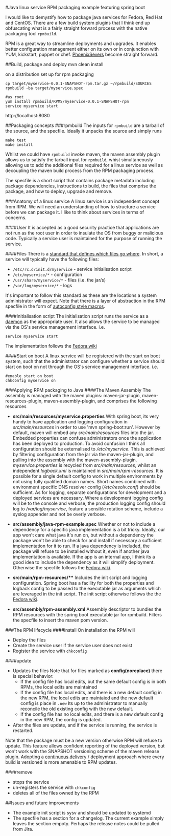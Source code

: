 #Java linux service RPM packaging example featuring spring boot

I would like to demystify how to package java services for Fedora, Red Hat and CentOS.
There are a few build system plugins that I think end up obfuscating what is a fairly straight forward
process with the native packaging tool `rpmbuild`.

RPM is a great way to streamline deployments and upgrades. It enables better configuration management either on its own
or in conjunction with YUM, kickstart, puppet or chef. [PhoenixSevers](http://martinfowler.com/bliki/PhoenixServer.html) become straight forward.

##Build, package and deploy
    mvn clean install

on a distribution set up for rpm packaging

    cp target/myservice-0.0.1-SNAPSHOT-rpm.tar.gz ~/rpmbuild/SOURCES
    rpmbuild -ba target/myservice.spec

    #as root
    yum install rpmbuild/RPMS/myservice-0.0.1-SNAPSHOT-rpm
    service myservice start

http://localhost:8080

##Packaging concepts
###rpmbuild
The inputs for `rpmbuild` are a tarball of the source, and the specfile. Ideally it unpacks the source and simply runs

    make test
    make install

Whilst we could have `rpmbuild` invoke maven, the maven assembly plugin allows us to satisfy the tarball input for `rpmbuild`,
whist simultaneously allowing us to add the additional files required for a linux service as well as decoupling the maven build process
from the RPM packaging process.

The specfile is a short script that contains package metadata including package dependencies,
instructions to build, the files that comprise the package, and how to deploy, upgrade and remove.

###Anatomy of a linux service
A linux service is an independent concept from RPM. We will need an understanding of how to structure a service before we can package it.
I like to think about services in terms of concerns.

####User
It is accepted as a good security practice that applications are not run as the root user in order to insulate the OS from
buggy or malicious code. Typically a service user is maintained for the purpose of running the service.

####Files
There is a [standard that defines which files go where](http://www.tldp.org/LDP/intro-linux/html/sect_03_01.html).
In short, a service will typically have the following files:

* `/etc/rc.d/init.d/myservice` - service initialisation script
* `/etc/myservice/*`  - configuration
* `/usr/share/myservice/*`    - files (i.e. the jar/s)
* `/var/log/myservice/*`  - logs

It's important to follow this standard as these are the locations a system administrator will expect. Note that there is a layer
of abstraction in the RPM specfile in the form of [autoconfig style macros](https://fedoraproject.org/wiki/Packaging:RPMMacros).

####Initialisation script
The initialisation script runs the service as a [daemon](http://en.wikipedia.org/wiki/Daemon_%28computing%29) as the appropriate user.
It also allows the service to be managed via the OS's service management interface. i.e.

    service myservice start

The implementation follows the [Fedora wiki](https://fedoraproject.org/wiki/Packaging:SysVInitScript)

####Start on boot
A linux service will be registered with the start on boot system, such that the administrator can configure whether a service should start on
boot on not through the OS's service management interface. i.e.

    #enable start on boot
    chkconfig myservice on

###Applying RPM packaging to Java
####The Maven Assembly
The assembly is managed with the maven plugins: maven-jar-plugin, maven-resources-plugin, maven-assembly-plugin, and comprises the following resources

* __src/main/resources/myservice.properties__
With spring boot, its very handy to have application and logging configuration in _src/main/resources_ in order to use 'mvn spring-boot:run'.
However by default, maven will embed any _src/main/resources_ files into the jar. Embedded properties can confuse administrators once the application
has been deployed to production. To avoid confusion I think all configuration should be externalised to _/etc/myservice_. This is achieved by filtering
configuration from the jar via the maven-jar-plugin, and pulling into the assembly with the maven-assembly-plugin.
_myservice.properties_ is recycled from _src/main/resources_, whilst an independent _logback.xml_ is maintained in _src/main/rpm-resources_. It is possible
for a single default config to work in multiple environments by not using fully qualified domain names. Short names combined with environment specific
DNS resolver config (_/etc/resolv.conf_) should be sufficient. As for logging, separate configurations for development and a deployed services are necessary.
Where a development logging config will be to the console and verbose, the production logging config should log to _/var/log/myservice_,
feature a sensible rotation scheme, include a syslog appender and not be overly verbose.

* __src/assembly/java-rpm-example.spec__
Whether or not to include a dependency for a specific java implementation is a bit tricky. Ideally, our app won't care what java it's run on,
but without a dependency the package won't be able to check for and install if necessary a sufficient implementation for it to run.
If a java dependency is included, the package will refuse to be installed without it, even if another java implementation is available.
If the app is an internal app, I think its a good idea to include the dependency as it will simplify deployment.
Otherwise the specfile follows the [Fedora wiki](https://fedoraproject.org/wiki/Packaging:SysVInitScript).

* __src/main/rpm-resources/**__
Includes the init script and logging configuration. Spring boot has a facility for both the properties and logback config to be passed to the executable jar
as arguments which are leveraged in the init script. The init script otherwise follows the the [Fedora wiki](https://fedoraproject.org/wiki/Packaging:SysVInitScript).

* __src/assembly/rpm-assembly.xml__
Assembly descriptor to bundles the RPM resources with the spring boot executable jar for rpmbuild. Filters the specfile to insert the maven pom version.

###The RPM lifecycle
####install
On installation the RPM will

* Deploy the files
* Create the service user if the service user does not exist
* Register the service with `chkconfig`

####update

* Updates the files
  Note that for files marked as __config(noreplace)__ there is special behavior:
  * If the config file has local edits, but the same default config is in both RPMs, the local edits are maintained
  * If the config file has local edits, and there is a new default config in the new RPM, the local edits are maintaied and the new default config is place in `.new`
  Its up to the administrator to manually reconcile the old existing config with the new default.
  * If the config file has no local edits, and there is a new default config in the new RPM, the config is updated.
* After the files are update, and if the service is running, the service is restarted.

Note that the package must be a new version otherwise RPM will refuse to update. This feature allows confident reporting of the deployed version, but
won't work with the SNAPSHOT versioning scheme of the maven release plugin. Adopting a [continuous delivery](http://www.slideshare.net/wakaleo/continuous-deliverywithmaven) / deployment approach where every build is versioned
is more amenable to RPM updates.

####remove

* stops the service
* un-registers the service with `chkconfig`
* deletes all of the files owned by the RPM

##Issues and future improvements
* The example init script is sysv and should be updated to systemd
* The specfile has a section for a changelog. The current example simply leaves the section empoty. Perhaps the release notes could be pulled from Jira.
